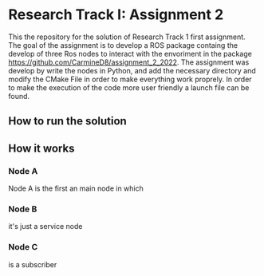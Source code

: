 Research Track I: Assignment 2
================================
This the repository for the solution of Research Track 1 first assignment.
The goal of the assignment is to develop a ROS package containg the develop of three Ros nodes to interact with the envoriment in the package https://github.com/CarmineD8/assignment_2_2022.
The assignment was develop by write the nodes in Python, and add the necessary directory and modify the CMake File in order to make everything work proprely.
In order to make the execution of the code more user friendly a launch file can be found.

How to run the solution
------------------------

How it works
-----------------

### Node A ###
Node A is the first an main node in which 

### Node B ###
it's just a service node

### Node C ###
is  a subscriber
